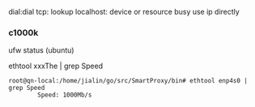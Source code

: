 dial:dial tcp: lookup localhost: device or resource busy
	use ip directly

### c1000k

ufw status (ubuntu)

ethtool xxxThe | grep Speed
```
root@qn-local:/home/jialin/go/src/SmartProxy/bin# ethtool enp4s0 | grep Speed
        Speed: 1000Mb/s
```
